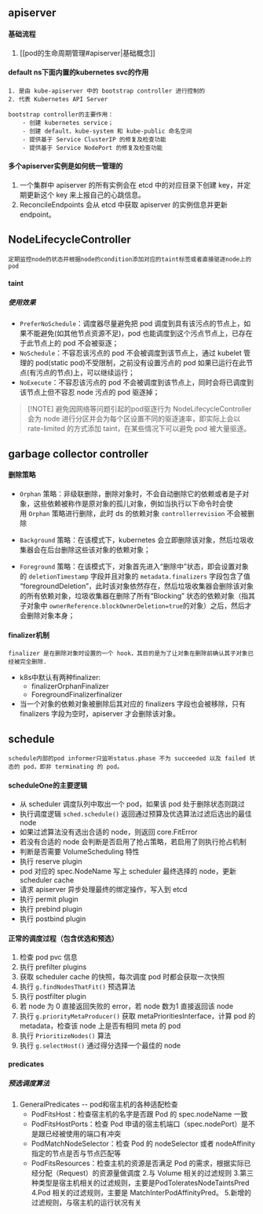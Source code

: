 ## apiserver

#### 基础流程
1. [[pod的生命周期管理#apiserver|基础概念]]  

#### default ns下面内置的kubernetes svc的作用
	1. 是由 kube-apiserver 中的 bootstrap controller 进行控制的
	2. 代表 Kubernetes API Server

	bootstrap controller的主要作用：
		- 创建 kubernetes service；
		- 创建 default、kube-system 和 kube-public 命名空间
		- 提供基于 Service ClusterIP 的修复及检查功能
		- 提供基于 Service NodePort 的修复及检查功能

#### 多个apiserver实例是如何统一管理的
1. 一个集群中 apiserver 的所有实例会在 etcd 中的对应目录下创建 key，并定期更新这个 key 来上报自己的心跳信息。
2. ReconcileEndpoints 会从 etcd 中获取 apiserver 的实例信息并更新 endpoint。

## NodeLifecycleController
	定期监控node的状态并根据node的condition添加对应的taint标签或者直接驱逐node上的pod
#### taint
##### 使用效果
- `PreferNoSchedule`：调度器尽量避免把 pod 调度到具有该污点的节点上，如果不能避免(如其他节点资源不足)，pod 也能调度到这个污点节点上，已存在于此节点上的 pod 不会被驱逐；
- `NoSchedule`：不容忍该污点的 pod 不会被调度到该节点上，通过 kubelet 管理的 pod(static pod)不受限制，之前没有设置污点的 pod 如果已运行在此节点(有污点的节点)上，可以继续运行；
- `NoExecute`：不容忍该污点的 pod 不会被调度到该节点上，同时会将已调度到该节点上但不容忍 node 污点的 pod 驱逐掉；


> [!NOTE] 避免因网络等问题引起的pod驱逐行为
>  NodeLifecycleController 会为 node 进行分区并会为每个区设置不同的驱逐速率，即实际上会以 rate-limited 的方式添加 taint，在某些情况下可以避免 pod 被大量驱逐。

## garbage collector controller
#### 删除策略
- `Orphan` 策略：非级联删除，删除对象时，不会自动删除它的依赖或者是子对象，这些依赖被称作是原对象的孤儿对象，例如当执行以下命令时会使用 `Orphan` 策略进行删除，此时 ds 的依赖对象 `controllerrevision` 不会被删除

- `Background` 策略：在该模式下，kubernetes 会立即删除该对象，然后垃圾收集器会在后台删除这些该对象的依赖对象；

- `Foreground` 策略：在该模式下，对象首先进入“删除中”状态，即会设置对象的 `deletionTimestamp` 字段并且对象的 `metadata.finalizers` 字段包含了值 “foregroundDeletion”，此时该对象依然存在，然后垃圾收集器会删除该对象的所有依赖对象，垃圾收集器在删除了所有“Blocking” 状态的依赖对象（指其子对象中 `ownerReference.blockOwnerDeletion=true`的对象）之后，然后才会删除对象本身；

#### finalizer机制
	finalizer 是在删除对象时设置的一个 hook，其目的是为了让对象在删除前确认其子对象已经被完全删除.

- k8s中默认有两种finalizer:
	- finalizerOrphanFinalizer 
	- ForegroundFinalizerfinalizer
- 当一个对象的依赖对象被删除后其对应的 finalizers 字段也会被移除，只有 finalizers 字段为空时，apiserver 才会删除该对象。

## schedule
	schedule内部的pod informer只监听status.phase 不为 succeeded 以及 failed 状态的 pod，即非 terminating 的 pod。

#### scheduleOne的主要逻辑
 - 从 scheduler 调度队列中取出一个 pod，如果该 pod 处于删除状态则跳过
- 执行调度逻辑 `sched.schedule()` 返回通过预算及优选算法过滤后选出的最佳 node
- 如果过滤算法没有选出合适的 node，则返回 core.FitError
- 若没有合适的 node 会判断是否启用了抢占策略，若启用了则执行抢占机制
- 判断是否需要 VolumeScheduling 特性
- 执行 reserve plugin
- pod 对应的 spec.NodeName 写上 scheduler 最终选择的 node，更新 scheduler cache
- 请求 apiserver 异步处理最终的绑定操作，写入到 etcd
- 执行 permit plugin
- 执行 prebind plugin
- 执行 postbind plugin

#### 正常的调度过程（包含优选和预选）

 1. 检查 pod pvc 信息
 2. 执行 prefilter plugins
 3. 获取 scheduler cache 的快照，每次调度 pod 时都会获取一次快照
 4. 执行 `g.findNodesThatFit()` 预选算法
 5. 执行 postfilter plugin
 6. 若 node 为 0 直接返回失败的 error，若 node 数为1 直接返回该 node
 7. 执行 `g.priorityMetaProducer()` 获取 metaPrioritiesInterface，计算 pod 的metadata，检查该 node 上是否有相同 meta 的 pod
 8. 执行 `PrioritizeNodes()` 算法
 9. 执行 `g.selectHost()` 通过得分选择一个最佳的 node

#### predicates

##### 预选调度算法
1. GeneralPredicates -- pod和宿主机的各种适配检查
	- PodFitsHost：检查宿主机的名字是否跟 Pod 的 spec.nodeName 一致
	- PodFitsHostPorts：检查 Pod 申请的宿主机端口（spec.nodePort）是不是跟已经被使用的端口有冲突
	- PodMatchNodeSelector：检查 Pod 的 nodeSelector 或者 nodeAffinity 指定的节点是否与节点匹配等
	- PodFitsResources：检查主机的资源是否满足 Pod 的需求，根据实际已经分配（Request）的资源量做调度
  2.与 Volume 相关的过滤规则
  3.第三种类型是宿主机相关的过滤规则，主要是PodToleratesNodeTaintsPred
  4.Pod 相关的过滤规则，主要是 MatchInterPodAffinityPred。
  5.新增的过滤规则，与宿主机的运行状况有关